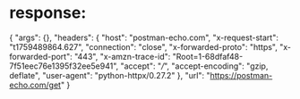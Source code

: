 # response:

{
    "args": {},
    "headers": {
        "host": "postman-echo.com",
        "x-request-start": "t1759489864.627",
        "connection": "close",
        "x-forwarded-proto": "https",
        "x-forwarded-port": "443",
        "x-amzn-trace-id": "Root=1-68dfaf48-7f51eec76e1395f32ee5e941",
        "accept": "*/*",
        "accept-encoding": "gzip, deflate",
        "user-agent": "python-httpx/0.27.2"
    },
    "url": "https://postman-echo.com/get"
}
